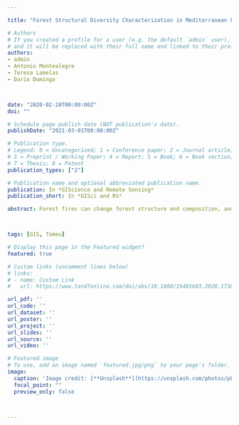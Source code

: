 ```yaml
---

title: "Forest Structural Diversity Characterization in Mediterranean Landscapes Affected 	by Fires Using Airborne Laser Scanning Data Forest Structural Diversity Characterization in Mediterranean Landscapes a Afected by Fires Using 	Airborne Laser Scanning Data"

# Authors
# If you created a profile for a user (e.g. the default `admin` user), write the username (folder name) here 
# and it will be replaced with their full name and linked to their profile.
authors:
- admin
- Antonio Montealegre
- Teresa Lamelas
- Darío Domingo



date: "2020-02-28T00:00:00Z"
doi: ""

# Schedule page publish date (NOT publication's date).
publishDate: "2021-03-01T00:00:00Z"

# Publication type.
# Legend: 0 = Uncategorized; 1 = Conference paper; 2 = Journal article;
# 3 = Preprint / Working Paper; 4 = Report; 5 = Book; 6 = Book section;
# 7 = Thesis; 8 = Patent
publication_types: ["2"]

# Publication name and optional abbreviated publication name.
publication: In *GIScience and Remote Sensing*
publication_short: In *GISci and RS*

abstract: Forest fires can change forest structure and composition, and low-density Airborne Laser Scanning (ALS) can be a valuable tool for evaluating post-fire vegetation response. The aim of this study is to analyze the structural diversity differences in Mediterranean Pinus halepensis Mill. forests affected by wildfires on different dates from 1986 to 2009. Several types of ALS metrics, such as the Light Detection and Ranging (LiDAR) Height Diversity Index (LHDI), the LiDAR Height Evenness Index (LHEI), and vertical and horizontal continuity of vegetation, as well as topographic metrics, were obtained in raster format from low point density data. In order to map burned and unburned areas, differentiate fire occurrence dates, and distinguish between old and more recent fires, a sample of pixels was previously selected to assess the existence of differences in forest structure using the Kruskal–Wallis test. Then, k-nearest neighbors algorithm (k-NN), support vector machine (SVM) and random forest (RF) classifiers were compared to select the most accurate technique. The results showed that, in more recent fires, around 70% of the laser returns came from grass and shrub layers, yielding low LHDI and LHEI values (0.37–0.65 and 0.28–0.46, respectively). In contrast, the areas burned more than 20 years ago had higher LHDI and LHEI values due to the growth of the shrub and tree strata. The classification of burned and unburned areas yielded an overall accuracy of 89.64% using the RF method. SVM was the best classifier for identifying the structural differences between fires occurring on different dates, with an overall accuracy of 68.79%. Furthermore, SVM yielded an overall accuracy of 75.49% for the classification between old and more recent fires.Forest fires can change forest structure and composition, and low-density Airborne Laser Scanning (ALS) can be a valuable tool for evaluating post-fire vegetation response. The aim of this study is to analyze the structural diversity differences in Mediterranean Pinus halepensis Mill. forests affected by wildfires on different dates from 1986 to 2009. Several types of ALS metrics, such as the Light Detection and Ranging (LiDAR) Height Diversity Index (LHDI), the LiDAR Height Evenness Index (LHEI), and vertical and horizontal continuity of vegetation, as well as topographic metrics, were obtained in raster format from low point density data. In order to map burned and unburned areas, differentiate fire occurrence dates, and distinguish between old and more recent fires, a sample of pixels was previously selected to assess the existence of differences in forest structure using the Kruskal–Wallis test. Then, k-nearest neighbors algorithm (k-NN), support vector machine (SVM) and random forest (RF) classifiers were compared to select the most accurate technique. The results showed that, in more recent fires, around 70% of the laser returns came from grass and shrub layers, yielding low LHDI and LHEI values (0.37–0.65 and 0.28–0.46, respectively). In contrast, the areas burned more than 20 years ago had higher LHDI and LHEI values due to the growth of the shrub and tree strata. The classification of burned and unburned areas yielded an overall accuracy of 89.64% using the RF method. SVM was the best classifier for identifying the structural differences between fires occurring on different dates, with an overall accuracy of 68.79%. Furthermore, SVM yielded an overall accuracy of 75.49% for the classification between old and more recent fires.



tags: [GIS, Tomeu]

# Display this page in the Featured widget?
featured: true

# Custom links (uncomment lines below)
# links:
# - name: Custom Link
#   url: https://www.tandfonline.com/doi/abs/10.1080/15481603.2020.1738060?journalCode=tgrs20

url_pdf: ''
url_code: ''
url_dataset: ''
url_poster: ''
url_project: ''
url_slides: ''
url_source: ''
url_video: ''

# Featured image
# To use, add an image named `featured.jpg/png` to your page's folder. 
image:
  caption: 'Image credit: [**Unsplash**](https://unsplash.com/photos/pLCdAaMFLTE)'
  focal_point: ""
  preview_only: false



---
```



